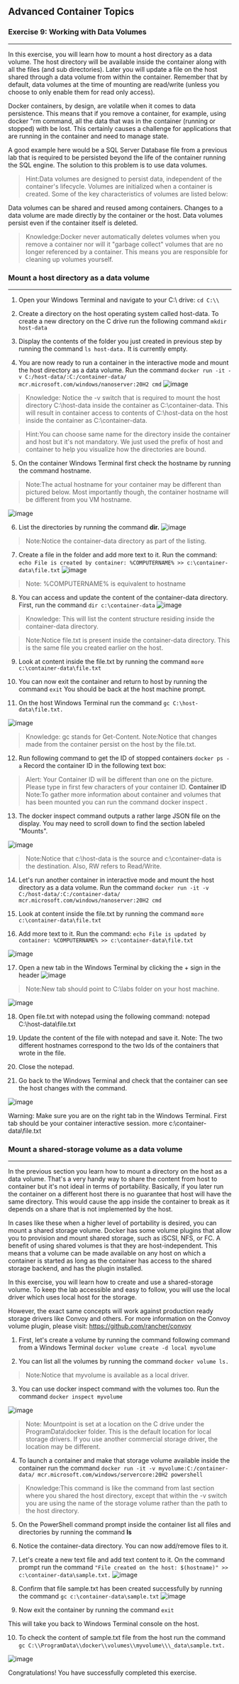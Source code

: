 ## Advanced Container Topics

### Exercise 9: Working with Data Volumes
---

In this exercise, you will learn how to mount a host directory as a data volume. The host directory will be
available inside the container along with all the files (and sub directories).
Later you will update a file on the host shared through a data volume from within the container. Remember
that by default, data volumes at the time of mounting are read/write (unless you choose to only enable them
for read only access).

Docker containers, by design, are volatile when it comes to data persistence. This means that if you remove a
container, for example, using docker "rm command, all the data that was in the container (running or
stopped) with be lost. This certainly causes a challenge for applications that are running in the container and
need to manage state.

A good example here would be a SQL Server Database file from a previous lab that is required to be persisted
beyond the life of the container running the SQL engine. The solution to this problem is to use data volumes.
> Hint:Data volumes are designed to persist data, independent of the container's lifecycle.
Volumes are initialized when a container is created. Some of the key characteristics of volumes are listed
below:

Data volumes can be shared and reused among containers.
Changes to a data volume are made directly by the container or the host.
Data volumes persist even if the container itself is deleted.

> Knowledge:Docker never automatically deletes volumes when you remove a container nor will it
"garbage collect" volumes that are no longer referenced by a container. This means you are
responsible for cleaning up volumes yourself.

### Mount a host directory as a data volume
---

1. Open your Windows Terminal and navigate to your C:\ drive:
```cd C:\\```

2. Create a directory on the host operating system called host-data. To create a new directory on the C
drive run the following command
```mkdir host-data```

3. Display the contents of the folder you just created in previous step by running the command
```ls host-data.```
It is currently empty.

4. You are now ready to run a container in the interactive mode and mount the host directory as a data
volume. Run the command
```docker run -it -v C:/host-data/:C:/container-data/ mcr.microsoft.com/windows/nanoserver:20H2 cmd```
![image](https://user-images.githubusercontent.com/85903942/233837878-64f1fbbc-7769-4f53-bd82-da622b911cf3.png)

> Knowledge: Notice the -v switch that is required to mount the host directory C:\host-data
inside the container as C:\container-data. This will result in container access to contents of
C:\host-data on the host inside the container as C:\container-data.

> Hint:You can choose same name for the directory inside the container and host but it's not
mandatory. We just used the prefix of host and container to help you visualize how the
directories are bound.

5. On the container Windows Terminal first check the hostname by running the command
hostname.
> Note:The actual hostname for your container may be different than pictured below. Most
importantly though, the container hostname will be different from you VM hostname.

![image](https://user-images.githubusercontent.com/85903942/233837895-ae962c7c-c67b-47bc-9230-2c2f58b7a99d.png)

6. List the directories by running the command
**dir.**
![image](https://user-images.githubusercontent.com/85903942/233837902-ca8c9059-dfab-43fc-8436-479735cb576e.png)

> Note:Notice the container-data directory as part of the listing.

7. Create a file in the folder and add more text to it. Run the command:
```echo File is created by container: %COMPUTERNAME% >> c:\container-data\file.txt```
![image](https://user-images.githubusercontent.com/85903942/233837914-724a6e3a-0c61-4e89-9f1a-cdd83ca48fcc.png)

> Note: %COMPUTERNAME% is equivalent to hostname

8. You can access and update the content of the container-data directory. First, run the command
```dir c:\container-data```
![image](https://user-images.githubusercontent.com/85903942/233837939-7caf6af1-d394-47c2-89d9-e71dcc54ec7f.png)

> Knowledge: This will list the content structure residing inside the container-data directory.

> Note:Notice file.txt is present inside the container-data directory. This is the same file you
created earlier on the host.

9. Look at content inside the file.txt by running the command
```more c:\container-data\file.txt```

10. You can now exit the container and return to host by running the command
```exit```
You should be back at the host machine prompt.

11. On the host Windows Terminal run the command
```gc C:\host-data\file.txt.```

![image](https://user-images.githubusercontent.com/85903942/233837963-61daf0e6-c506-4216-9bc9-de7610b4755b.png)

> Knowledge: gc stands for Get-Content.
Note:Notice that changes made from the container persist on the host by the file.txt.

12. Run following command to get the ID of stopped containers
```docker ps -a```
Record the container ID in the following text box:
> Alert: Your Container ID will be different than one on the picture. Please type in first few
characters of your container ID.
**Container ID**
> Note:To gather more information about container and volumes that has been mounted you can
run the command docker inspect <ContainerID2>.

13. The docker inspect command outputs a rather large JSON file on the display. You may need to scroll
down to find the section labeled "Mounts".

  ![image](https://user-images.githubusercontent.com/85903942/233837984-e6e41642-4ed4-4acb-958b-543fc5d46fc3.png)

> Note:Notice that c:\host-data is the source and c:\container-data is the destination. Also, RW
refers to Read/Write.

14. Let's run another container in interactive mode and mount the host directory as a data volume. Run the
command
```docker run -it -v C:/host-data/:C:/container-data/ mcr.microsoft.com/windows/nanoserver:20H2 cmd```

15. Look at content inside the file.txt by running the command
```more c:\container-data\file.txt```
  
16. Add more text to it. Run the command:
```echo File is updated by container: %COMPUTERNAME% >> c:\container-data\file.txt```

![image](https://user-images.githubusercontent.com/85903942/233838003-57a5e450-6365-4236-b35d-c2d456715e1e.png)

17. Open a new tab in the Windows Terminal by clicking the + sign in the header
![image](https://user-images.githubusercontent.com/85903942/233838031-bff929b5-db44-4ba6-a379-a556cf261285.png)


> Note:New tab should point to C:\labs folder on your host machine.

![image](https://user-images.githubusercontent.com/85903942/233838045-15a9e893-9526-4ac4-a186-d9a3e1d19bcb.png)

18. Open file.txt with notepad using the following command:
notepad C:\host-data\file.txt

19. Update the content of the file with notepad and save it.
Note: The two different hostnames correspond to the two Ids of the containers that wrote in the file.

20. Close the notepad.

21. Go back to the Windows Terminal and check that the container can see the host changes with the command.

![image](https://user-images.githubusercontent.com/85903942/233838058-9c70b3d3-87cd-44c9-b548-2e940cd4ff8b.png)

Warning: Make sure you are on the right tab in the Windows Terminal. First tab should be your
container interactive session.
more c:\container-data\file.txt

  
### Mount a shared-storage volume as a data volume
---

In the previous section you learn how to mount a directory on the host as a data volume. That's a very handy
way to share the content from host to container but it's not ideal in terms of portability. Basically, if you later
run the container on a different host there is no guarantee that host will have the same directory. This would
cause the app inside the container to break as it depends on a share that is not implemented by the host.

  In cases like these when a higher level of portability is desired, you can mount a shared storage volume.
Docker has some volume plugins that allow you to provision and mount shared storage, such as iSCSI, NFS, or
FC. A benefit of using shared volumes is that they are host-independent. This means that a volume can be
made available on any host on which a container is started as long as the container has access to the shared
storage backend, and has the plugin installed.

  In this exercise, you will learn how to create and use a shared-storage volume. To keep the lab accessible and
easy to follow, you will use the local driver which uses local host for the storage.

  However, the exact same concepts will work against production ready storage drivers like Convoy and others.
For more information on the Convoy volume plugin, please visit: https://github.com/rancher/convoy

1. First, let's create a volume by running the command following command from a Windows Terminal
```docker volume create -d local myvolume```
  
2. You can list all the volumes by running the command
```docker volume ls.```
  
> Note:Notice that myvolume is available as a local driver.
  
3. You can use docker inspect command with the volumes too. Run the command
```docker inspect myvolume```

![image](https://user-images.githubusercontent.com/85903942/233838074-a78a8031-4d5f-44ef-8429-671bbdaac334.png)

> Note: Mountpoint is set at a location on the C drive under the ProgramData\docker folder.
This is the default location for local storage drivers. If you use another commercial storage
driver, the location may be different.
  
4. To launch a container and make that storage volume available inside the container run the command
```docker run -it -v myvolume:C:/container-data/ mcr.microsoft.com/windows/servercore:20H2 powershell ```

> Knowledge:This command is like the command from last section where you shared the host
directory, except that within the -v switch you are using the name of the storage volume rather
than the path to the host directory.

5. On the PowerShell command prompt inside the container list all files and directories by running the command
**ls**
  
6. Notice the container-data directory. You can now add/remove files to it.
7. Let's create a new text file and add text content to it. On the command prompt run the command
```"File created on the host: $(hostname)" >> c:\container-data\sample.txt.```
![image](https://user-images.githubusercontent.com/85903942/233838086-c48c1e6f-28fa-43d6-a2e5-5658112e78d5.png)

8. Confirm that file sample.txt has been created successfully by running the command
```gc c:\container-data\sample.txt```
![image](https://user-images.githubusercontent.com/85903942/233838093-b5c43092-b6c8-4230-82fc-c978c0352bbf.png)

9. Now exit the container by running the command
```exit```
  
This will take you back to Windows Terminal console on the host.
  
10. To check the content of sample.txt file from the host run the command
```gc C:\\ProgramData\\docker\\volumes\\myvolume\\\_data\sample.txt.```

![image](https://user-images.githubusercontent.com/85903942/233838110-e806d59c-1159-49b2-b555-057d8b0a77d1.png)
  
Congratulations!
You have successfully completed this exercise. 
